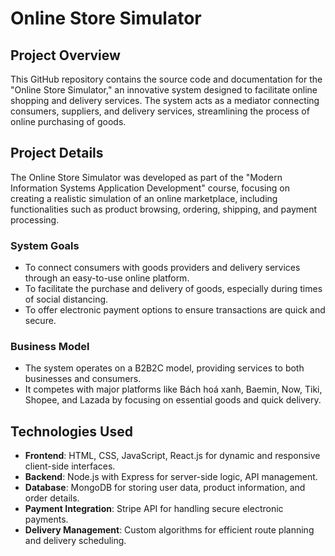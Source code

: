 # Online Store Simulator

## Project Overview
This GitHub repository contains the source code and documentation for the "Online Store Simulator," an innovative system designed to facilitate online shopping and delivery services. The system acts as a mediator connecting consumers, suppliers, and delivery services, streamlining the process of online purchasing of goods.

## Project Details
The Online Store Simulator was developed as part of the "Modern Information Systems Application Development" course, focusing on creating a realistic simulation of an online marketplace, including functionalities such as product browsing, ordering, shipping, and payment processing.

### System Goals
- To connect consumers with goods providers and delivery services through an easy-to-use online platform.
- To facilitate the purchase and delivery of goods, especially during times of social distancing.
- To offer electronic payment options to ensure transactions are quick and secure.

### Business Model
- The system operates on a B2B2C model, providing services to both businesses and consumers.
- It competes with major platforms like Bách hoá xanh, Baemin, Now, Tiki, Shopee, and Lazada by focusing on essential goods and quick delivery.

## Technologies Used
- **Frontend**: HTML, CSS, JavaScript, React.js for dynamic and responsive client-side interfaces.
- **Backend**: Node.js with Express for server-side logic, API management.
- **Database**: MongoDB for storing user data, product information, and order details.
- **Payment Integration**: Stripe API for handling secure electronic payments.
- **Delivery Management**: Custom algorithms for efficient route planning and delivery scheduling.
